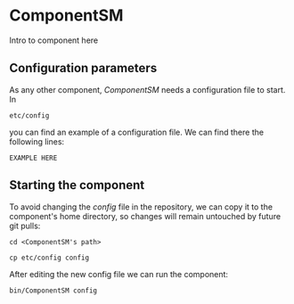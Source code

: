 # ComponentSM
Intro to component here


## Configuration parameters
As any other component, *ComponentSM* needs a configuration file to start. In
```
etc/config
```
you can find an example of a configuration file. We can find there the following lines:
```
EXAMPLE HERE
```

## Starting the component
To avoid changing the *config* file in the repository, we can copy it to the component's home directory, so changes will remain untouched by future git pulls:

```
cd <ComponentSM's path> 
```
```
cp etc/config config
```

After editing the new config file we can run the component:

```
bin/ComponentSM config
```
